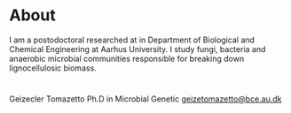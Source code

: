 # About


I am a postodoctoral researched at in Department of Biological and 
Chemical Engineering at Aarhus University. I study fungi, bacteria and 
anaerobic microbial communities responsible for breaking down lignocellulosic biomass. 














# 
Geizecler Tomazetto
Ph.D in Microbial Genetic
geizetomazetto@bce.au.dk 
